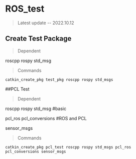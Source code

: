 # ROS_test
> Latest update  --  2022.10.12


## Create Test Package
>Dependent

roscpp rospy std_msg 
>Commands
```
catkin_create_pkg test_pkg roscpp rospy std_msgs
```
##PCL Test
>Dependent

roscpp rospy std_msg #basic

pcl_ros pcl_conversions #ROS and PCL

sensor_msgs
>Commands
```
catkin_create_pkg pcl_test roscpp rospy std_msgs pcl_ros pcl_conversions sensor_msgs
```

